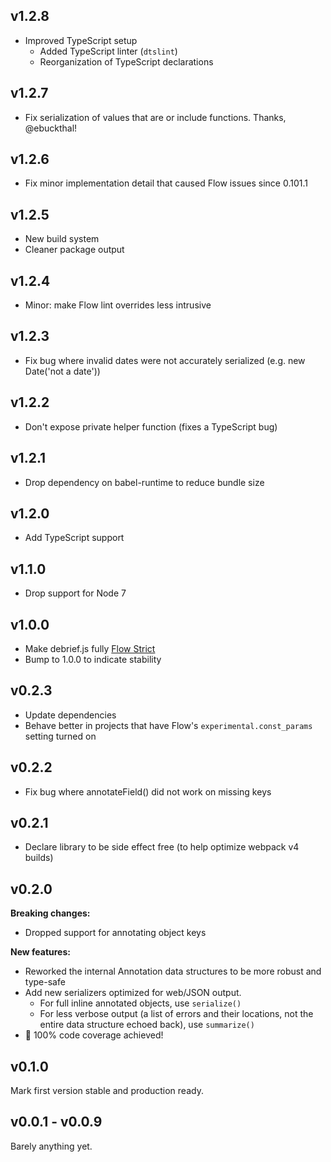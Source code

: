 v1.2.8
------
- Improved TypeScript setup
  - Added TypeScript linter (`dtslint`)
  - Reorganization of TypeScript declarations


v1.2.7
------
- Fix serialization of values that are or include functions.  Thanks,
  @ebuckthal!

v1.2.6
------
- Fix minor implementation detail that caused Flow issues since 0.101.1

v1.2.5
------
- New build system
- Cleaner package output

v1.2.4
------
- Minor: make Flow lint overrides less intrusive

v1.2.3
------
- Fix bug where invalid dates were not accurately serialized
  (e.g. new Date('not a date'))

v1.2.2
------
- Don't expose private helper function (fixes a TypeScript bug)

v1.2.1
------
- Drop dependency on babel-runtime to reduce bundle size

v1.2.0
------
- Add TypeScript support

v1.1.0
------
- Drop support for Node 7

v1.0.0
------
- Make debrief.js fully [Flow Strict](https://flow.org/en/docs/strict/)
- Bump to 1.0.0 to indicate stability

v0.2.3
------
- Update dependencies
- Behave better in projects that have Flow's `experimental.const_params`
  setting turned on

v0.2.2
------
- Fix bug where annotateField() did not work on missing keys

v0.2.1
------
- Declare library to be side effect free (to help optimize webpack v4 builds)

v0.2.0
------
**Breaking changes:** 

- Dropped support for annotating object keys

**New features:**

- Reworked the internal Annotation data structures to be more robust and
  type-safe
- Add new serializers optimized for web/JSON output.
  * For full inline annotated objects, use `serialize()`
  * For less verbose output (a list of errors and their locations, not the
    entire data structure echoed back), use `summarize()`
- 💯  100% code coverage achieved!


v0.1.0
------
Mark first version stable and production ready.


v0.0.1 - v0.0.9
---------------
Barely anything yet.
